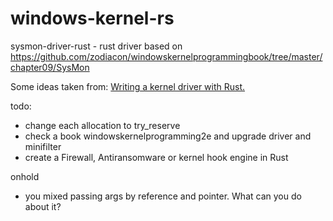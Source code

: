 # windows-kernel-rs

sysmon-driver-rust - rust driver based on https://github.com/zodiacon/windowskernelprogrammingbook/tree/master/chapter09/SysMon 

Some ideas taken from:  [Writing a kernel driver with Rust.](https://not-matthias.github.io/kernel-driver-with-rust/)

todo:
- change each allocation to try_reserve
- check a book windowskernelprogramming2e and upgrade driver and minifilter
- create a Firewall, Antiransomware or kernel hook engine in Rust

onhold
- you mixed passing args by reference and pointer. What can you do about it?